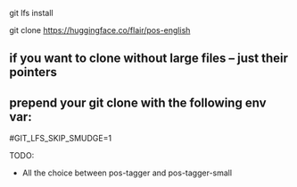 git lfs install

git clone https://huggingface.co/flair/pos-english

## if you want to clone without large files – just their pointers
## prepend your git clone with the following env var:
#GIT_LFS_SKIP_SMUDGE=1

TODO:
* All the choice between pos-tagger and pos-tagger-small
